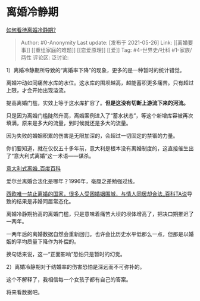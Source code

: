 # 离婚冷静期
[如何看待离婚冷静期?](https://www.zhihu.com/question/375802030/answer/1905981873)

> Author: #0-Anonymity
> Last update: [发布于 2021-05-26]
> Link: [[离婚要事]] [[重组家庭的难题]] [[恋爱原理]] [[爱]]
> Tag: #4-世界史/社科 #1-家族/两性
> 评论区:
> 泛讨论:

1）离婚冷静期所导致的“离婚率下降”的现象，更多的是一种暂时的统计错觉。

离婚冲动如同痛苦水库的水位。这水库的围坝越高，越能蓄积更多痛苦。只有超过上限，才会开始出现溢流。

提高离婚门槛，实效上等于这水库扩容了。**但是这没有切断上游流下来的河流。**

只是因为离婚门槛陡然升高，离婚案例进入了“蓄水状态”，等这个新增库容被再次填满，原来是多大的流量，到时候就还是多大的流量。

因为失败的婚姻积累的伤害是无限加深的，会超过一切固定的禁锢的力量。

你们要知道，就在仅仅五十多年前，意大利是根本没有离婚制度的，这直接催生出了“意大利式离婚”这一术语——谋杀。

[意大利式离婚\_百度百科](https://link.zhihu.com/?target=https%3A//baike.baidu.com/item/%25E6%2584%258F%25E5%25A4%25A7%25E5%2588%25A9%25E5%25BC%258F%25E7%25A6%25BB%25E5%25A9%259A)

爱尔兰离婚合法化是哪年？1996年，毫厘之差勉强过线。

[西欧唯一禁止离婚的国家，很多人受困婚姻围城，与情人同居却合法\_百科TA说](https://link.zhihu.com/?target=https%3A//baike.baidu.com/tashuo/browse/content%3Fid%3D06a4e94ffd444981ede884f1)导致的结果是非婚同居常态化。

离婚冷静期抬高的离婚门槛，只是意味着痛苦大坝的坝体增高了，把决口期推迟了一两年。

一两年后的离婚数据自然会重新回归。也许会比历史水平低那么一点，但那是以婚姻的平均质量下降作为补偿的。

换句话来说，这一“正面影响”恐怕只是暂时的幻觉。

2）离婚冷静期对于结婚率的伤害恐怕是深远而不可弥补的。

这个不解释了，我相信每一个女孩子都有自己的答案。

将来看数据吧。
